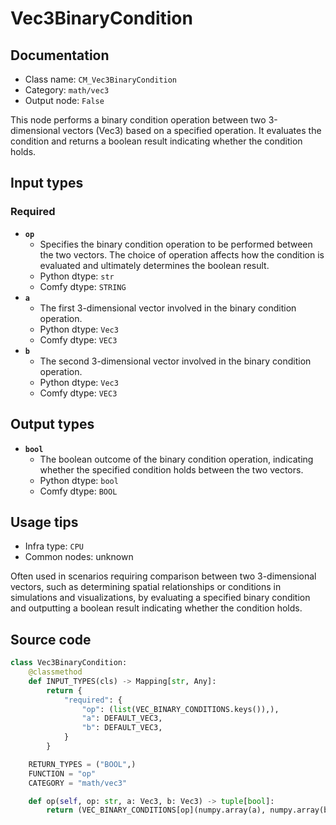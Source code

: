 # Vec3BinaryCondition
## Documentation
- Class name: `CM_Vec3BinaryCondition`
- Category: `math/vec3`
- Output node: `False`

This node performs a binary condition operation between two 3-dimensional vectors (Vec3) based on a specified operation. It evaluates the condition and returns a boolean result indicating whether the condition holds.
## Input types
### Required
- **`op`**
    - Specifies the binary condition operation to be performed between the two vectors. The choice of operation affects how the condition is evaluated and ultimately determines the boolean result.
    - Python dtype: `str`
    - Comfy dtype: `STRING`
- **`a`**
    - The first 3-dimensional vector involved in the binary condition operation.
    - Python dtype: `Vec3`
    - Comfy dtype: `VEC3`
- **`b`**
    - The second 3-dimensional vector involved in the binary condition operation.
    - Python dtype: `Vec3`
    - Comfy dtype: `VEC3`
## Output types
- **`bool`**
    - The boolean outcome of the binary condition operation, indicating whether the specified condition holds between the two vectors.
    - Python dtype: `bool`
    - Comfy dtype: `BOOL`
## Usage tips
- Infra type: `CPU`
- Common nodes: unknown

Often used in scenarios requiring comparison between two 3-dimensional vectors, such as determining spatial relationships or conditions in simulations and visualizations, by evaluating a specified binary condition and outputting a boolean result indicating whether the condition holds.
## Source code
```python
class Vec3BinaryCondition:
    @classmethod
    def INPUT_TYPES(cls) -> Mapping[str, Any]:
        return {
            "required": {
                "op": (list(VEC_BINARY_CONDITIONS.keys()),),
                "a": DEFAULT_VEC3,
                "b": DEFAULT_VEC3,
            }
        }

    RETURN_TYPES = ("BOOL",)
    FUNCTION = "op"
    CATEGORY = "math/vec3"

    def op(self, op: str, a: Vec3, b: Vec3) -> tuple[bool]:
        return (VEC_BINARY_CONDITIONS[op](numpy.array(a), numpy.array(b)),)

```
